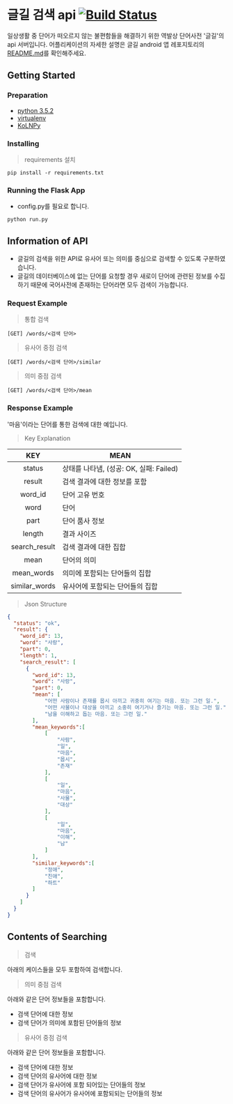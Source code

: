 # 글길 검색 api [![Build Status](https://travis-ci.org/zoripong/geulgil-server.svg?branch=master)](https://travis-ci.org/zoripong/geulgil-server)

일상생활 중 단어가 떠오르지 않는 불편함들을 해결하기 위한 역발상 단어사전 '글길'의 api 서버입니다.
어플리케이션의 자세한 설명은 글길 android 앱 레포지토리의 [README.md]()를 확인해주세요.

## Getting Started
### Preparation
* [python 3.5.2](https://www.python.org/downloads/release/python-352/)
* [virtualenv](https://virtualenv.pypa.io/en/stable/#)
* [KoLNPy](https://konlpy-ko.readthedocs.io/ko/v0.4.3/)

### Installing
> requirements 설치
```
pip install -r requirements.txt
```

### Running the Flask App
- config.py를 필요로 합니다. 
```
python run.py
```


## Information of API
- 글길의 검색을 위한 API로 유사어 또는 의미를 중심으로 검색할 수 있도록 구분하였습니다.
- 글길의 데이터베이스에 없는 단어를 요청할 경우 새로이 단어에 관련된 정보를 수집하기 때문에 국어사전에 존재하는 단어라면 모두 검색이 가능합니다.
### Request Example
> 통합 검색
```
[GET] /words/<검색 단어>
```
> 유사어 중점 검색
```
[GET] /words/<검색 단어>/similar
```
> 의미 중점 검색
```
[GET] /words/<검색 단어>/mean
```
### Response Example
'마음'이라는 단어를 통한 검색에 대한 예입니다.
> Key Explanation

| KEY           	| MEAN                                    	|
|:---------------:	|-----------------------------------------	|
|     status    	| 상태를 나타냄, (성공: OK, 실패: Failed) 	|
| result        	| 검색 결과에 대한 정보를 포함            	|
| word_id       	| 단어 고유 번호                          	|
| word          	| 단어                                    	|
| part          	| 단어 품사 정보                          	|
| length        	| 결과 사이즈                             	|
| search_result 	| 검색 결과에 대한 집합                   	|
| mean          	| 단어의 의미                             	|
| mean_words    	| 의미에 포함되는 단어들의 집합           	|
| similar_words 	| 유사어에 포함되는 단어들의 집합         	|

> Json Structure
```json
{
  "status": "ok",
  "result": {
    "word_id": 13,
    "word": "사랑",
    "part": 0,
    "length": 1,
    "search_result": [
      {
        "word_id": 13,
        "word": "사랑",
        "part": 0,
        "mean": [
            "어떤 사람이나 존재를 몹시 아끼고 귀중히 여기는 마음. 또는 그런 일.",
            "어떤 사물이나 대상을 아끼고 소중히 여기거나 즐기는 마음. 또는 그런 일.",
            "남을 이해하고 돕는 마음. 또는 그런 일."
        ],
        "mean_keywords":[
            [
                "사람",
                "일",
                "마음",
                "몹시",
                "존재"
            ],
            [
                "일",
                "마음",
                "사물",
                "대상"
            ],
            [
                "일",
                "마음",
                "이해",
                "남"
            ]
        ],
        "similar_keywords":[
            "정애",
            "친애",
            "하트"
        ]
      }
    ]
  }
}
```

    
## Contents of Searching
> 검색

아래의 케이스들을 모두 포함하여 검색합니다.


> 의미 중점 검색

아래와 같은 단어 정보들을 포함합니다.
- 검색 단어에 대한 정보
- 검색 단어가 의미에 포함된 단어들의 정보

> 유사어 중점 검색

아래와 같은 단어 정보들을 포함합니다.
- 검색 단어에 대한 정보
- 검색 단어의 유사어에 대한 정보
- 검색 단어가 유사어에 포함 되어있는 단어들의 정보
- 검색 단어의 유사어가 유사어에 포함되되는 단어들의 정보

